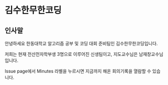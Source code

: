 # 김수한무한코딩
## 인사말
안녕하세요 한동대학교 알고리즘 공부 및 코딩 대회 준비팀인 김수한무한코딩입니다.

저희는 현재 전산전자학부생 3명으로 이루어진 신생팀이고, 지도교수님은 남재창교수님입니다.

Issue page에서 Minutes 라벨을 누르시면 지금까지 해온 회의기록을 열람할 수 있습니다.
